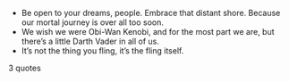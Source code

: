  - Be open to your dreams, people. Embrace that distant shore. Because our mortal journey is over all too soon.
 - We wish we were Obi-Wan Kenobi, and for the most part we are, but there’s a little Darth Vader in all of us.
 - It’s not the thing you fling, it’s the fling itself.

3 quotes